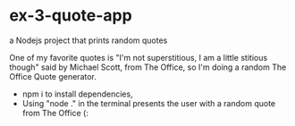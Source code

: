 # ex-3-quote-app
a Nodejs project that prints random quotes 

One of my favorite quotes is "I'm not superstitious, I am a little stitious though" said by Michael Scott, from The Office, so I'm doing a random The Office Quote generator. 

 - npm i to install dependencies,
 - Using "node ." in the terminal presents the user with a random quote from The Office (: 
